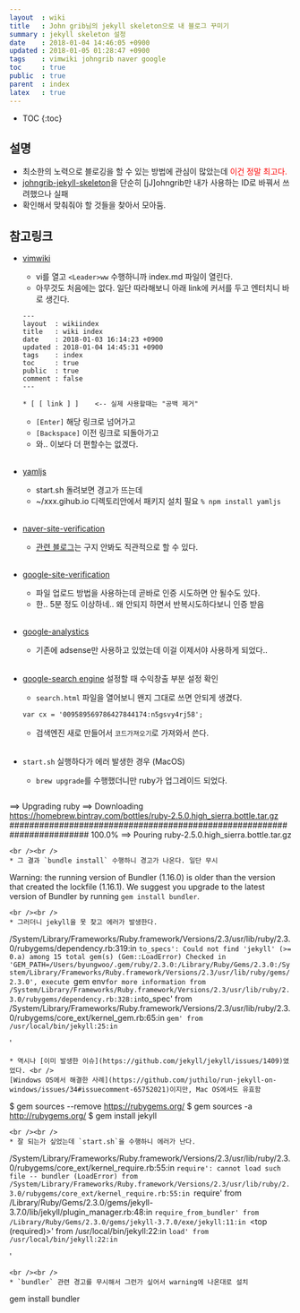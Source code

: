 ```yaml
---
layout  : wiki
title   : John grib님의 jekyll skeleton으로 내 블로그 꾸미기
summary : jekyll skeleton 설정
date    : 2018-01-04 14:46:05 +0900
updated : 2018-01-05 01:28:47 +0900
tags    : vimwiki johngrib naver google
toc     : true
public  : true
parent  : index
latex   : true
---
```

* TOC
{:toc}

## 설명
* 최소한의 노력으로 블로깅을 할 수 있는 방법에 관심이 많았는데 <span style="color:red">이건 정말 최고다.</span>
* [johngrib-jekyll-skeleton](https://github.com/johngrib/johngrib-jekyll-skeleton)을
단순히 [jJ]ohngrib만 내가 사용하는 ID로 바꿔서 쓰려했으나 실패
* 확인해서 맞춰줘야 할 것들을 찾아서 모아둠. 

## 참고링크
* [vimwiki](https://github.com/vimwiki/vimwiki)
  - vi를 열고 `<Leader>ww`  수행하니까 index.md 파일이 열린다.
  - 아무것도 처음에는 없다. 일단 따라해보니 아래 link에 커서를 두고 엔터치니 바로 생긴다.

  ```wiki
  ---
  layout  : wikiindex
  title   : wiki index
  date    : 2018-01-03 16:14:23 +0900
  updated : 2018-01-04 14:45:31 +0900
  tags    : index
  toc     : true
  public  : true
  comment : false
  ---
  
  * [ [ link ] ]    <-- 실제 사용할때는 "공백 제거"
  
  ```
  
  - `[Enter]` 해당 링크로 넘어가고
  - `[Backspace]` 이전 링크로 되돌아가고
  - 와.. 이보다 더 편할수는 없겠다.
<br /><br />
* [yamljs](https://www.npmjs.com/package/yamljs)
  - start.sh 돌려보면 경고가 뜨는데 
  - ~/xxx.gihub.io 디렉토리안에서 패키지 설치 필요
  ```% npm install yamljs```
<br /><br />
* [naver-site-verification](http://webmastertool.naver.com/board/main.naver)
  - [관련 블로그](https://m.blog.naver.com/PostView.nhn?blogId=withneedsad&logNo=220651215802&proxyReferer=https%3A%2F%2Fwww.google.co.kr%2F)는 구지 안봐도 직관적으로 할 수 있다.
<br /><br />
* [google-site-verification](https://www.google.com/webmasters/verification/home?hl=ko)
  - 파일 업로드 방법을 사용하는데 곧바로 인증 시도하면 안 될수도 있다.
  - 한.. 5분 정도 이상하네.. 왜 안되지 하면서 반복시도하다보니 인증 받음
<br /><br />
* [google-analystics](https://analytics.google.com/analytics/web/#embed/report-home/a41925802w166845303p167173327/)
  - 기존에 adsense만 사용하고 있었는데 이걸 이제서야 사용하게 되었다..
<br /><br />
* [google-search engine](https://cse.google.com/cse/all) 설정할 때 수익창출 부분 설정 확인
  - `search.html` 파일을 열어보니 왠지 그대로 쓰면 안되게 생겼다.
  ```html
  var cx = '009589569786427844174:n5gsvy4rj58';
  ```
  - 검색엔진 새로 만들어서 `코드가져오기`로 가져와서 쓴다.
<br /><br />
* `start.sh` 실행하다가 에러 발생한 경우 (MacOS)
  * `brew upgrade`를 수행했더니만 ruby가 업그레이드 되었다.
  ```
==> Upgrading ruby
==> Downloading https://homebrew.bintray.com/bottles/ruby-2.5.0.high_sierra.bottle.tar.gz
######################################################################## 100.0%
==> Pouring ruby-2.5.0.high_sierra.bottle.tar.gz
  ```
<br /><br />
  * 그 결과 `bundle install` 수행하니 경고가 나온다. 일단 무시
  ```
Warning: the running version of Bundler (1.16.0) is older than the version that created the lockfile (1.16.1).
We suggest you upgrade to the latest version of Bundler by running `gem install bundler`.
  ```
<br /><br />
  * 그러더니 jekyll을 못 찾고 에러가 발생한다.
  ```
/System/Library/Frameworks/Ruby.framework/Versions/2.3/usr/lib/ruby/2.3.0/rubygems/dependency.rb:319:in `to_specs': Could not find 'jekyll' (>= 0.a) among 15 total gem(s) (Gem::LoadError)
Checked in 'GEM_PATH=/Users/byungwoo/.gem/ruby/2.3.0:/Library/Ruby/Gems/2.3.0:/System/Library/Frameworks/Ruby.framework/Versions/2.3/usr/lib/ruby/gems/2.3.0', execute `gem env` for more information
from /System/Library/Frameworks/Ruby.framework/Versions/2.3/usr/lib/ruby/2.3.0/rubygems/dependency.rb:328:in `to_spec'
from /System/Library/Frameworks/Ruby.framework/Versions/2.3/usr/lib/ruby/2.3.0/rubygems/core_ext/kernel_gem.rb:65:in `gem'
from /usr/local/bin/jekyll:25:in `<main>'
  ```	
  * 역시나 [이미 발생한 이슈](https://github.com/jekyll/jekyll/issues/1409)였었다. <br />
  [Windows OS에서 해결한 사례](https://github.com/juthilo/run-jekyll-on-windows/issues/34#issuecomment-65752021)이지만, Mac OS에서도 유효함
  ```
$ gem sources --remove https://rubygems.org/
$ gem sources -a http://rubygems.org/
$ gem install jekyll
  ```
<br /><br />
  * 잘 되는가 싶었는데 `start.sh`을 수행하니 에러가 난다.
  ```
/System/Library/Frameworks/Ruby.framework/Versions/2.3/usr/lib/ruby/2.3.0/rubygems/core_ext/kernel_require.rb:55:in `require': cannot load such file -- bundler (LoadError)
	from /System/Library/Frameworks/Ruby.framework/Versions/2.3/usr/lib/ruby/2.3.0/rubygems/core_ext/kernel_require.rb:55:in `require'
	from /Library/Ruby/Gems/2.3.0/gems/jekyll-3.7.0/lib/jekyll/plugin_manager.rb:48:in `require_from_bundler'
	from /Library/Ruby/Gems/2.3.0/gems/jekyll-3.7.0/exe/jekyll:11:in `<top (required)>'
	from /usr/local/bin/jekyll:22:in `load'
	from /usr/local/bin/jekyll:22:in `<main>'
  ```
<br /><br />
  * `bundler` 관련 경고를 무시해서 그런가 싶어서 warning에 나온대로 설치
  ```
  gem install bundler
  ```
